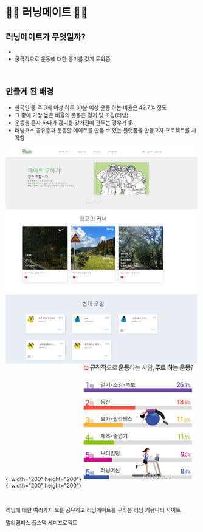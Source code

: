 # 🏃‍♂ 러닝메이트 🏃‍♀

## 러닝메이트가 무엇일까?
- 
- 궁극적으로 운동에 대한 흥미를 갖게 도와줌

<br>

## 만들게 된 배경
- 한국인 중 주 3회 이상 하루 30분 이상 운동 하는 비율은 42.7% 정도
- 그 중에 가장 높은 비율의 운동은 걷기 및 조깅(러닝)
- 운동을 혼자 하다가 흥미를 갖기전에 관두는 경우가 多
- 러닝코스 공유등과 운동할 메이트를 만들 수 있는 플랫폼을 만들고자 프로젝트를 시작함

![title](/images/image.png){: width="200" height="200"}
![title](/images/image100.PNG){: width="200" height="200"}

<br>

러닝에 대한 여러가지  보를 공유하고
러닝메이트를 구하는 러닝 커뮤니티 사이트


멀티캠퍼스 풀스택 세미프로젝트 
